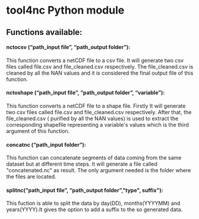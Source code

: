 # tool4nc Python module 

## Functions available:


#### nctocsv (“path_input file”, “path_output folder”): 

This function converts a netCDF file to a csv file. It will generate two csv files called file.csv and file_cleaned.csv respectively. The file_cleaned.csv is cleaned by all the NAN values and it is considered the final output file of this function.

#### nctoshape (“path_input file”, “path_output folder”, “variable”):

This function converts a netCDF file to a shape file. Firstly It will generate two csv files called file.csv and file_cleaned.csv respectively. After that, the file_cleaned.csv ( purified by all the NAN values) is used to extract the corresponding shapefile representing a variable's values which is the third argument of this function.

#### concatnc (“path_input folder”):

This function can concatenate segments of data coming from the same dataset but at different time steps. It will generate a file called "concatenated.nc" as result. The only argument needed is the folder where the files are located.

#### splitnc(“path_input file”, “path_output folder”,"type", suffix"):

This fuction is able to split the data by day(DD), months(YYYYMM) and years(YYYY).It gives the option to add a suffix to the so generated data.
